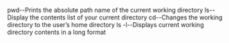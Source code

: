 pwd--Prints the absolute path name of the current working directory
ls--Display the contents list of your current directory
cd--Changes the working directory to the user’s home directory
ls -l--Displays current working directory contents in a long format